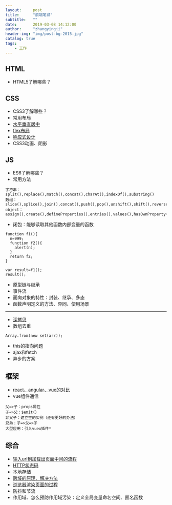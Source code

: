 ```yaml
---
layout:     post
title:      "前端笔试"
subtitle:   ""
date:       2019-03-08 14:12:00
author:     "zhangyingji"
header-img: "img/post-bg-2015.jpg"
catalog: true
tags:
    - 工作
---
```


## HTML

- HTML5了解哪些？

## CSS

- CSS3了解哪些？
- 常用布局
- [水平垂直居中](https://blog.zhangyingji.cn/2018/07/23/center/)
- [flex布局](https://blog.zhangyingji.cn/2018/05/18/flex/)
- [响应式设计](https://blog.zhangyingji.cn/2018/09/15/web-responsive-design/)
- CSS3动画、阴影

## JS

- ES6了解哪些？
- 常用方法

```
字符串：split(),replace(),match(),concat(),charAt(),indexOf(),substring()
数组：slice(),splice(),join(),concat(),push(),pop(),unshift(),shift(),reverse()
object：assign(),create(),defineProperties(),entries(),values(),hasOwnProperty(),freeze(),isFrozen()
```

- 闭包：能够读取其他函数内部变量的函数

```
function f1(){
  n=999;
  function f2(){
    alert(n);
  }
  return f2;
}

var result=f1();
result();
```

- 原型链与继承
- 事件流
- 面向对象的特性：封装、继承、多态
- 函数声明定义的方法、异同、使用场景

---

- [深拷贝](http://blog.zhangyingji.cn/2018/10/23/deep-clone/)
- 数组去重

```
Array.from(new set(arr));
```

- this的指向问题
- ajax和fetch
- 异步的方案

## 框架

- [react、angular、vue的对比](https://cn.vuejs.org/v2/guide/comparison.html)
- vue组件通信

```
父=>子：props属性
子=>父：$emit(）
非父子：建立空的实例（还有更好的办法）
兄弟：子=>父=>子
大型应用：引入vuex插件*
```

## 综合

- [输入url到加载出页面中间的流程](https://blog.zhangyingji.cn/2018/07/26/loading-web/)
- [HTTP状态码](https://blog.zhangyingji.cn/2018/07/26/http-status/)
- [本地存储](https://blog.zhangyingji.cn/2018/09/10/cookie-localStroage-sessionStroage/)
- [跨域的原理、解决方法](http://www.ruanyifeng.com/blog/2016/04/same-origin-policy.html)
- [浏览器渲染页面的过程](https://segmentfault.com/a/1190000010298038)
- 防抖和节流
- 作用域、怎么预防作用域污染：定义全局变量命名空间、匿名函数